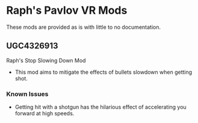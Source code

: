 # Raph's Pavlov VR Mods
These mods are provided as is with little to no documentation.

## UGC4326913
Raph's Stop Slowing Down Mod
- This mod aims to mitigate the effects of bullets slowdown when getting shot.
### Known Issues
- Getting hit with a shotgun has the hilarious effect of accelerating you forward at high speeds.